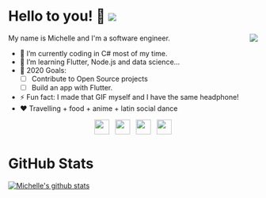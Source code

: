 # Hello to you! 👋 ![](https://komarev.com/ghpvc/?username=michelletanpy&color=ff69b4)

<p align='left'>
My name is Michelle and I'm a software engineer.

<img align="right" src="https://github.com/MichelleTanPY/MichelleTanPY/blob/master/michelletanpy-coding.gif">

- 🔭 I’m currently coding in C# most of my time.
- 🌱 I’m learning Flutter, Node.js and data science...
- 🎯 2020 Goals: 
    - [ ] Contribute to Open Source projects 
    - [ ]  Build an app with Flutter.
- ⚡ Fun fact: I made that GIF myself and I have the same headphone!
- :heart: Travelling + food + anime + latin social dance
</p>

<p align='center'>
<a href="https://dev.to/michelletanpy"><img height="30" src="https://github.com/stephenajulu/WaylonWalker/blob/main/icon/dev.png?raw=true"></a>&nbsp;&nbsp;
<a href="https://twitter.com/michelletanpy"><img height="30" src="https://github.com/stephenajulu/WaylonWalker/blob/main/icon/twitter.png?raw=true"></a>&nbsp;&nbsp;
<a href="https://instagram.com/michelletanpy"><img height="30" src="https://github.com/stephenajulu/WaylonWalker/blob/main/icon/instagram.jpg?raw=true"></a>&nbsp;&nbsp;
<a href="https://www.linkedin.com/in/michelletanpy/"><img height="30" src="https://github.com/stephenajulu/WaylonWalker/blob/main/icon/linkedin.png?raw=true"></a>
</p>

# GitHub Stats

[![Michelle's github stats](https://github-readme-stats.vercel.app/api?username=michelletanpy)](https://github.com/michelletanpy/github-readme-stats)
